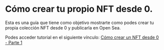 # Cómo crear tu propio NFT desde 0. 

Esta es una guía que tiene como objetivo mostrarte como podes crear tu propia colección NFT desde 0 y publicarla en Open Sea. 

Podes acceder tutorial en el siguiente vínculo: [Cómo crear un NFT desde 0 - Parte 1](https://criptomates.tv/blog/como-crear-un-nft-desde-cero-y-venderlo-parte-1/)
